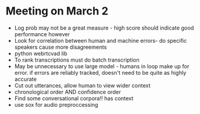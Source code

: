 # Meeting on March 2

* Log prob may not be a great measure - high score should indicate good performance however
* Look for correlation between human and machine errors- do specific speakers cause more disagreements
* python webrtcvad lib
* To rank transcriptions must do batch transcription
* May be unnecessary to use large model - humans in loop make up for error. if errors are reliably tracked, doesn't need to be quite as highly accurate
* Cut out utterances, allow human to view wider context
* chronological order AND confidence order
* Find some conversational corpora!! has context
* use sox for audio preproccessing
